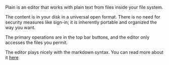 Plain is an editor that works with plain text from files inside your file system.

The content is in your disk in a universal open format. There is no need for security measures like sign-in; it is inherently portable and organized the way you want.

The primary operations are in the top bar buttons, and the editor only accesses the files you permit.

The editor plays nicely with the markdown syntax. You can read more about it [here](https://www.markdownguide.org/)
